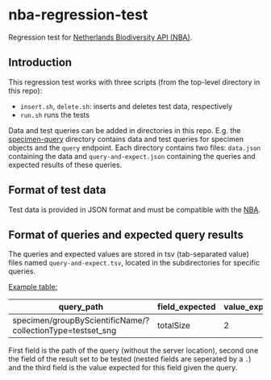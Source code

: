 # nba-regression-test
Regression test for [Netherlands Biodiversity API (NBA)](https://github.com/naturalis/naturalis_data_api).

## Introduction
This regression test works with three scripts (from the top-level directory in this repo):
 * `insert.sh`, `delete.sh`: inserts and deletes test data, respectively
 * `run.sh` runs the tests

Data and test queries can be added in directories in this repo. 
E.g. the [specimen-query](https://github.com/naturalis/nba-regression-test/tree/master/specimen-query)
directory contains data and test queries for specimen objects and the `query` endpoint.
Each directory contains two files: `data.json` containing the data and `query-and-expect.json`
containing the queries and expected results of these queries.

## Format of test data
Test data is provided in JSON format and must be compatible with the [NBA](https://github.com/naturalis/nba-regression-test/tree/master/specimen-query).

## Format of queries and expected query results
The queries and expected values are stored in tsv (tab-separated value) files named `query-and-expect.tsv`, located in the subdirectories for specific queries. 

[Example table:](https://github.com/naturalis/nba-regression-test/blob/master/specimen-groupByScientificName/query-and-expect.tsv)

| query_path                                                 | field_expected | value_expected |
|------------------------------------------------------------|----------------|----------------|
| specimen/groupByScientificName/?collectionType=testset_sng | totalSize      | 2              |

First field is the path of the query (without the server location), second one the field of the result set to be tested (nested fields are seperated by a `.`) and the third field is the value expected for this field given the query.
